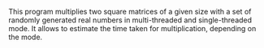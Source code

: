 This program multiplies two square matrices of a given size with a set of randomly generated real numbers in multi-threaded and single-threaded mode. It allows to estimate the time taken for multiplication, depending on the mode.
